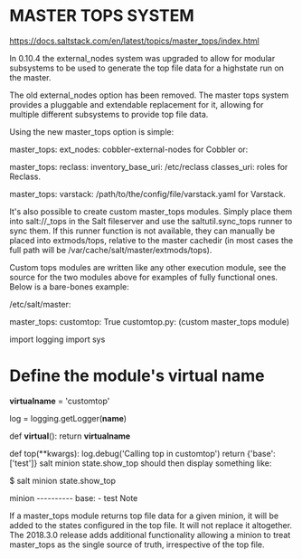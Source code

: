 # MASTER TOPS SYSTEM

https://docs.saltstack.com/en/latest/topics/master_tops/index.html

In 0.10.4 the external_nodes system was upgraded to allow for modular subsystems to be used to generate the top file data for a highstate run on the master.

The old external_nodes option has been removed. The master tops system provides a pluggable and extendable replacement for it, allowing for multiple different subsystems to provide top file data.

Using the new master_tops option is simple:

master_tops:
  ext_nodes: cobbler-external-nodes
for Cobbler or:

master_tops:
  reclass:
    inventory_base_uri: /etc/reclass
    classes_uri: roles
for Reclass.

master_tops:
  varstack: /path/to/the/config/file/varstack.yaml
for Varstack.

It's also possible to create custom master_tops modules. Simply place them into salt://_tops in the Salt fileserver and use the saltutil.sync_tops runner to sync them. If this runner function is not available, they can manually be placed into extmods/tops, relative to the master cachedir (in most cases the full path will be /var/cache/salt/master/extmods/tops).

Custom tops modules are written like any other execution module, see the source for the two modules above for examples of fully functional ones. Below is a bare-bones example:

/etc/salt/master:

master_tops:
  customtop: True
customtop.py: (custom master_tops module)

import logging
import sys
# Define the module's virtual name
__virtualname__ = 'customtop'

log = logging.getLogger(__name__)


def __virtual__():
    return __virtualname__


def top(**kwargs):
    log.debug('Calling top in customtop')
    return {'base': ['test']}
salt minion state.show_top should then display something like:

$ salt minion state.show_top

minion
    ----------
    base:
      - test
Note

If a master_tops module returns top file data for a given minion, it will be added to the states configured in the top file. It will not replace it altogether. The 2018.3.0 release adds additional functionality allowing a minion to treat master_tops as the single source of truth, irrespective of the top file.
